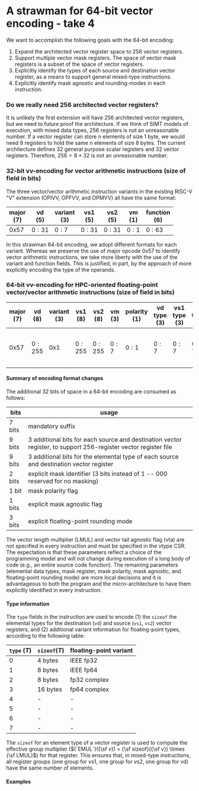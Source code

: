 # A strawman for 64-bit vector encoding - take 4

We want to accomplish the following goals with the 64-bit encoding:
1. Expand the architected vector register space to 256 vector registers.
2. Support multiple vector mask registers. The space of vector mask registers is a subset of the space of vector registers.
3. Explicitly identify the types of each source and destination vector register, as a means to support general mixed-type instructions.
4. Explicitly identify mask agnostic and rounding-modes in each instruction.

### Do we really need 256 architected vector registers?

It is unlikely the first extension will have 256 architected vector registers, but we need to future proof the architecture.
If we think of SIMT models of execution, with mixed data types, 256 registers is not an unreasonable number.
If a vector register can store $n$ elements of size 1 byte, we would need 8 registers to hold the same $n$ elements of size 8 bytes.
The current architecture defines 32 general purpose scalar registers and 32 vector registers.
Therefore, $256 = 8 \times 32$ is not an unreasonable number.

### 32-bit vv-encoding for vector arithmetic instructions (size of field in bits)

The three vector/vector arithmetic instruction variants in the existing RISC-V "V" extension (OPIVV, OPFVV, and OPMVV) all have the same format:

| major <br> (7) | vd <br> (5) | variant <br> (3) | vs1 <br> (5) | vs2 <br> (5) | vm <br> (1) | function <br> (6) |
|----------------|-------------|------------------|--------------|--------------|-------------|-------------------|          
| 0x57           |  $0:31$     | $0:7$            | $0:31$       | $0:31$       | $0:1$       | $0:63$            |

In this strawman 64-bit encoding, we adopt different formats for each variant.
Whereas we preserve the use of major opcode 0x57 to identify vector arithmetic instructions, we take more liberty with the use of the variant and function fields.
This is justified, in part, by the approach of more explicitly encoding the type of the operands.

### 64-bit vv-encoding for HPC-oriented floating-point vector/vector arithmetic instructions (size of field in bits)

| major <br> (7) | vd <br> (8) | variant <br> (3) | vs1 <br> (8) | vs2 <br> (8) | vm <br> (3) | polarity <br> (1) | vd type <br> (3) | vs1 type <br> (3) | vs2 type <br> (3) | vma <br> (1) | vfprnd <br> (3) |function <br> (6)                 | suffix <br> (7) | 
|----------------|-------------|------------------|--------------|--------------|-------------|-------------------|------------------|-------------------|-------------------|--------------|-----------------|----------------------------------|-----------------|          
| 0x57           |  $0:255$    | 0x1              | $0:255$      | $0:255$      | $0:7$       | $0:1$             | $0:7$            | $0:7$             | $0:7$             | $0:1$        | $0:7$           | bbbnnn <br> ${\sf nnn} \neq 111$ | 1111111         |

#### Summary of encoding format changes

The additional 32 bits of space in a 64-bit encoding are consumed as follows:

| bits       | usage                                                                                                           |
|------------|-----------------------------------------------------------------------------------------------------------------|
| 7 bits     | mandatory suffix                                                                                                |
| 9 bits     | 3 additional bits for each source and destination vector register, to support 256-register vector register file |
| 9 bits     | 3 additional bits for the elemental type of each source and destination vector register                         |
| 2 bits     | explicit mask identifier (3 bits instead of 1 -- 000 reserved for no masking)                                   |
| 1 bit      | mask polarity flag                                                                                              |
| 1 bits     | explicit mask agnostic flag                                                                                     |
| 3 bits     | explicit floating-point rounding mode                                                                           |

The vector length multiplier (LMUL) and vector tail agnostic flag (vta) are not specified in every instruction and must be specified in the vtype CSR.
The expectation is that these parameters reflect a choice of the programming model and will not change during execution of a long body of code (e.g., an entire source code function).
The remaining parameters (elemental data types, mask register, mask polarity, mask agnostic, and floating-point rounding mode) are more local decisions 
and it is advantageous to both the program and the micro-architecture to have them explicitly identified in every instruction.

#### Type information

The `type` fields in the instruction are used to encode (1) the `sizeof` the elemental types for the destination (`vd`) and source (`vs1`, `vs2`) vector registers, 
and (2) additional variant information for floating-point types, according to the following table:

| `type` ($T$) | `sizeof`($T$) | floating-point variant |
|--------------|---------------|------------------------|
| 0            | 4 bytes       | IEEE fp32              |
| 1            | 8 bytes       | IEEE fp64              |
| 2            | 8 bytes       | fp32 complex           |
| 3            | 16 bytes      | fp64 complex           |
| 4            | -             | -                      |
| 5            | -             | -                      |
| 6            | -             | -                      |
| 7            | -             | -                      |

The `sizeof` for an element type of a vector register is used to compute the effective group multiplier (${`EMUL`}({\sf v}) = {\sf sizeof}({\sf v}) \times {\sf LMUL}$) for that register.
This ensures that, in mixed-type instructions, all register groups (one group for vs1, one group for vs2, one group for vd) have the same number of elements.

#### Examples

